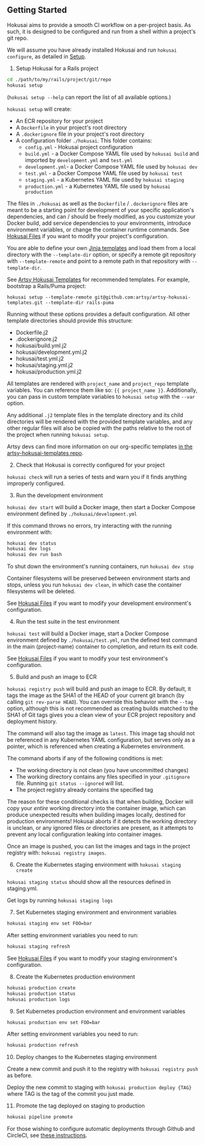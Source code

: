## Getting Started

Hokusai aims to provide a smooth CI workflow on a per-project basis.  As such, it is designed to be configured and run from a shell within a project's git repo.

We will assume you have already installed Hokusai and run `hokusai configure`, as detailed in [Setup](../README.md#Setup).

1) Setup Hokusai for a Rails project

```bash
cd ./path/to/my/rails/project/git/repo
hokusai setup
```

(`hokusai setup --help` can report the list of all available options.)

`hokusai setup` will create:
- An ECR repository for your project
- A `Dockerfile` in your project's root directory
- A `.dockerignore` file in your project's root directory
- A configuration folder `./hokusai`.  This folder contains:
  * `config.yml` - Hokusai project configuration
  * `build.yml` - a Docker Compose YAML file used by `hokusai build` and imported by `development.yml` and `test.yml`
  * `development.yml`- a Docker Compose YAML file used by `hokusai dev`
  * `test.yml` - a Docker Compose YAML file used by `hokusai test`
  * `staging.yml` - a Kubernetes YAML file used by `hokusai staging`
  * `production.yml` - a Kubernetes YAML file used by `hokusai production`

The files in `./hokusai` as well as the `Dockerfile` / `.dockerignore` files are meant to be a starting point for development of your specific application's dependencies, and can / should be freely modified, as you customize your Docker build, add service dependencies to your environments, introduce environment variables, or change the container runtime commands.  See [Hokusai Files](./hokusai_files.md) if you want to modify your project's configuration.

You are able to define your own [Jinja templates](http://jinja.pocoo.org/docs/2.10/) and load them from a local directory with the `--template-dir` option, or specify a remote git repository with `--template-remote` and point to a remote path in that repository with `--template-dir`.

See [Artsy Hokusai Templates](https://github.com/artsy/artsy-hokusai-templates) for recommended templates. For example, bootstrap a Rails/Puma project:
```shell
hokusai setup --template-remote git@github.com:artsy/artsy-hokusai-templates.git --template-dir rails-puma
```


Running without these options provides a default configuration.  All other template directories should provide this structure:

- Dockerfile.j2
- .dockerignore.j2
- hokusai/build.yml.j2
- hokusai/development.yml.j2
- hokusai/test.yml.j2
- hokusai/staging.yml.j2
- hokusai/production.yml.j2

All templates are rendered with `project_name` and `project_repo` template variables.  You can reference them like so: `{{ project_name }}`. Additionally, you can pass in custom template variables to `hokusai setup` with the `--var` option.

Any additional `.j2` template files in the template directory and its child directories will be rendered with the provided template variables, and any other regular files will also be copied with the paths relative to the root of the project when running `hokusai setup`.

Artsy devs can find more information on our org-specific templates [in the artsy-hokusai-templates repo](https://github.com/artsy/artsy-hokusai-templates).

2) Check that Hokusai is correctly configured for your project

`hokusai check` will run a series of tests and warn you if it finds anything improperly configured.

3) Run the development environment

`hokusai dev start` will build a Docker image, then start a Docker Compose environment defined by `./hokusai/development.yml`

If this command throws no errors, try interacting with the running environment with:

```bash
hokusai dev status
hokusai dev logs
hokusai dev run bash
```

To shut down the environment's running containers, run `hokusai dev stop`

Container filesystems will be preserved between environment starts and stops, unless you run `hokusai dev clean`, in which case the container filesystems will be deleted.

See [Hokusai Files](./hokusai_files.md) if you want to modify your development environment's configuration.


4) Run the test suite in the test environment

`hokusai test` will build a Docker image, start a Docker Compose environment defined by `./hokusai/test.yml`, run the defined test command in the main (project-name) container to completion, and return its exit code.

See [Hokusai Files](./hokusai_files.md) if you want to modify your test environment's configuration.

5) Build and push an image to ECR

`hokusai registry push` will build and push an image to ECR.  By default, it tags the image as the SHA1 of the HEAD of your current git branch (by calling `git rev-parse HEAD`).  You can override this behavior with the `--tag` option, although this is not recommended as creating builds matched to the SHA1 of Git tags gives you a clean view of your ECR project repository and deployment history.

The command will also tag the image as `latest`.  This image tag should not be referenced in any Kubernetes YAML configuration, but serves only as a pointer, which is referenced when creating a Kubernetes environment.

The command aborts if any of the following conditions is met:
- The working directory is not clean (you have uncommitted changes)
- The working directory contains any files specified in your `.gitignore` file. Running `git status --ignored` will list. 
- The project registry already contains the specified tag

The reason for these conditional checks is that when building, Docker will copy your _entire_ working directory into the container image, which can produce unexpected results when building images locally, destined for production environments!  Hokusai aborts if it detects the working directory is unclean, or any ignored files or directories are present, as it attempts to prevent any local configuration leaking into container images.

Once an image is pushed, you can list the images and tags in the project registry with: `hokusai registry images`.


6) Create the Kubernetes staging environment with `hokusai staging create`

`hokusai staging status` should show all the resources defined in staging.yml.

Get logs by running `hokusai staging logs`

7) Set Kubernetes staging environment and environment variables

```bash
hokusai staging env set FOO=bar
```

After setting environment variables you need to run:

```bash
hokusai staging refresh
```

See [Hokusai Files](./hokusai_files.md) if you want to modify your staging environment's configuration.


8) Create the Kubernetes production environment

```bash
hokusai production create
hokusai production status
hokusai production logs
```

9) Set Kubernetes production environment and environment variables

```bash
hokusai production env set FOO=bar
```

After setting environment variables you need to run:

```bash
hokusai production refresh
```

10) Deploy changes to the Kubernetes staging environment

Create a new commit and push it to the registry with `hokusai registry push` as before.

Deploy the new commit to staging with `hokusai production deploy {TAG}` where TAG is the tag of the commit you just made.

11) Promote the tag deployed on staging to production

```bash
hokusai pipeline promote
```

For those wishing to configure automatic deployments through Github and CircleCI, see [these instructions](https://github.com/artsy/README/blob/main/playbooks/deployments.md#setting-up-a-project-in-circleci).
